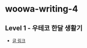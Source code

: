 # woowa-writing-4

## Level 1 - 우테코 한달 생활기
- [글 링크](https://github.com/HyeonbinSa/woowa-writing-4/blob/binsa/Level1.md)

